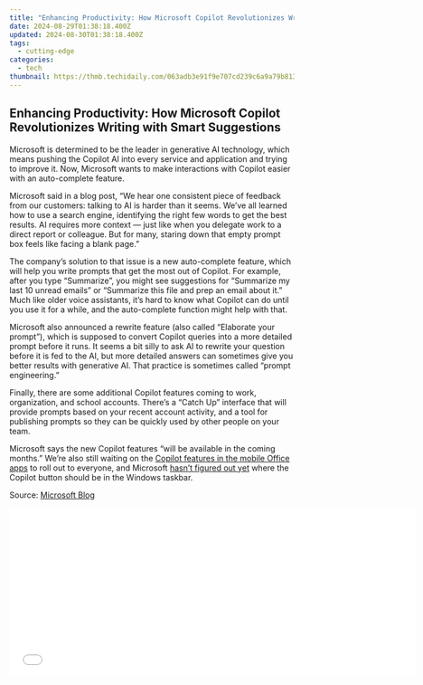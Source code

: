 ```yaml
---
title: "Enhancing Productivity: How Microsoft Copilot Revolutionizes Writing with Smart Suggestions"
date: 2024-08-29T01:38:18.400Z
updated: 2024-08-30T01:38:18.400Z
tags:
  - cutting-edge
categories:
  - tech
thumbnail: https://thmb.techidaily.com/063adb3e91f9e707cd239c6a9a79b813aee233d9ca23dd7f8b09ffae8f586c57.jpg
---
```


## Enhancing Productivity: How Microsoft Copilot Revolutionizes Writing with Smart Suggestions

Microsoft is determined to be the leader in generative AI technology, which means pushing the Copilot AI into every service and application and trying to improve it. Now, Microsoft wants to make interactions with Copilot easier with an auto-complete feature.

 Microsoft said in a blog post, “We hear one consistent piece of feedback from our customers: talking to AI is harder than it seems. We’ve all learned how to use a search engine, identifying the right few words to get the best results. AI requires more context — just like when you delegate work to a direct report or colleague. But for many, staring down that empty prompt box feels like facing a blank page.”

 The company’s solution to that issue is a new auto-complete feature, which will help you write prompts that get the most out of Copilot. For example, after you type “Summarize”, you might see suggestions for “Summarize my last 10 unread emails” or “Summarize this file and prep an email about it.” Much like older voice assistants, it’s hard to know what Copilot can do until you use it for a while, and the auto-complete function might help with that.

 Microsoft also announced a rewrite feature (also called “Elaborate your prompt”), which is supposed to convert Copilot queries into a more detailed prompt before it runs. It seems a bit silly to ask AI to rewrite your question before it is fed to the AI, but more detailed answers can sometimes give you better results with generative AI. That practice is sometimes called “prompt engineering.”

 Finally, there are some additional Copilot features coming to work, organization, and school accounts. There’s a “Catch Up” interface that will provide prompts based on your recent account activity, and a tool for publishing prompts so they can be quickly used by other people on your team.

 Microsoft says the new Copilot features “will be available in the coming months.” We’re also still waiting on the [Copilot features in the mobile Office apps](https://tiktok-video-recordings.techidaily.com/become-an-instant-contributor-at-a-tiktok-gathering/) to roll out to everyone, and Microsoft [hasn’t figured out yet](https://instagram-clips.techidaily.com/updated-instagram-soundtracks-law-and-ethics-for-2024/) where the Copilot button should be in the Windows taskbar.

 Source: [Microsoft Blog](https://blogs.microsoft.com/blog/2024/05/08/microsoft-and-linkedin-release-the-2024-work-trend-index-on-the-state-of-ai-at-work/)

<ins class="adsbygoogle"
     style="display:block"
     data-ad-format="autorelaxed"
     data-ad-client="ca-pub-7571918770474297"
     data-ad-slot="1223367746"></ins>



<ins class="adsbygoogle"
     style="display:block"
     data-ad-client="ca-pub-7571918770474297"
     data-ad-slot="8358498916"
     data-ad-format="auto"
     data-full-width-responsive="true"></ins>



<!-- affiliate ads begin -->
<iframe id="iframe_672" src="//a.impactradius-go.com/gen-ad-code/5597632/1959812/17834/" width="720" height="300" scrolling="no" frameborder="0" marginheight="0" marginwidth="0"></iframe>
<!-- affiliate ads end -->